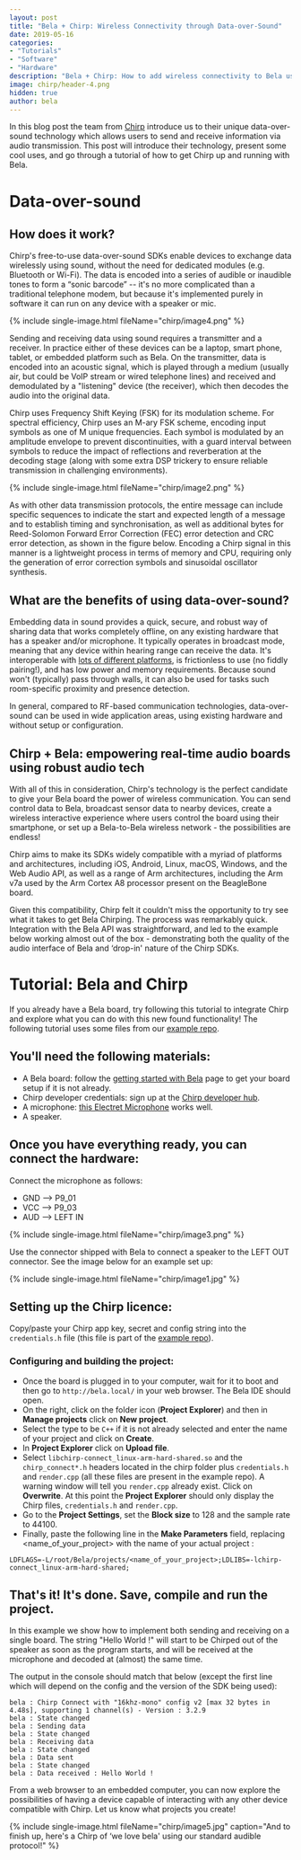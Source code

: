```yaml
---
layout: post
title: "Bela + Chirp: Wireless Connectivity through Data-over-Sound"
date: 2019-05-16
categories:
- "Tutorials"
- "Software"
- "Hardware"
description: "Bela + Chirp: How to add wireless connectivity to Bela using data-over-sound"
image: chirp/header-4.png
hidden: true
author: bela
---
```


In this blog post the team from [Chirp](https://chirp.io/) introduce us to their unique data-over-sound technology which allows users to send and receive information via audio transmission. This post will introduce their technology, present some cool uses, and go through a tutorial of how to get Chirp up and running with Bela.

# Data-over-sound

## How does it work?

Chirp's free-to-use data-over-sound SDKs enable devices to exchange data wirelessly using sound, without the need for dedicated modules (e.g. Bluetooth or Wi-Fi). The data is encoded into a series of audible or inaudible tones to form a “sonic barcode” -- it's no more complicated than a traditional telephone modem, but because it's implemented purely in software it can run on any device with a speaker or mic. 

{% include single-image.html fileName="chirp/image4.png" %}

Sending and receiving data using sound requires a transmitter and a receiver. In practice either of these devices can be a laptop, smart phone, tablet, or embedded platform such as Bela. On the transmitter, data is encoded into an acoustic signal, which is played through a medium (usually air, but could be VoIP stream or wired telephone lines) and received and demodulated by a "listening" device (the receiver), which then decodes the audio into the original data. 

Chirp uses Frequency Shift Keying (FSK) for its modulation scheme. For spectral efficiency, Chirp uses an M-ary FSK scheme, encoding input symbols as one of M unique frequencies. Each symbol is modulated by an amplitude envelope to prevent discontinuities, with a guard interval between symbols to reduce the impact of reflections and reverberation at the decoding stage (along with some extra DSP trickery to ensure reliable transmission in challenging environments). 

{% include single-image.html fileName="chirp/image2.png" %}

As with other data transmission protocols, the entire message can include specific sequences to indicate the start and expected length of a message and to establish timing and synchronisation, as well as additional bytes for Reed-Solomon Forward Error Correction (FEC) error detection and CRC error detection, as shown in the figure below. Encoding a Chirp signal in this manner is a lightweight process in terms of memory and CPU, requiring only the generation of error correction symbols and sinusoidal oscillator synthesis. 


## What are the benefits of using data-over-sound?

Embedding data in sound provides a quick, secure, and robust way of sharing data that works completely offline, on any existing hardware that has a speaker and/or microphone. It typically operates in broadcast mode, meaning that any device within hearing range can receive the data. It's interoperable with [lots of different platforms](https://developers.chirp.io/docs), is frictionless to use (no fiddly pairing!),  and has low power and memory requirements. Because sound won't (typically) pass through walls, it can also be used for tasks such room-specific proximity and presence detection.

In general, compared to RF-based communication technologies, data-over-sound can be used in wide application areas, using existing hardware and without setup or configuration. 

## Chirp + Bela: empowering real-time audio boards using robust audio tech

With all of this in consideration, Chirp's technology is the perfect candidate to give your Bela board the power of wireless communication. You can send control data to Bela, broadcast sensor data to nearby devices, create a wireless interactive experience where users control the board using their smartphone, or set up a Bela-to-Bela wireless network - the possibilities are endless! 

Chirp aims to make its SDKs widely compatible with a myriad of platforms and architectures, including iOS, Android, Linux, macOS, Windows, and the Web Audio API, as well as a range of Arm architectures, including the Arm v7a used by the Arm Cortex A8 processor present on the BeagleBone board. 

Given this compatibility, Chirp felt it couldn't miss the opportunity to try see what it takes to get Bela Chirping. The process was remarkably quick. Integration with the Bela API was straightforward, and led to the example below working almost out of the box - demonstrating both the quality of the audio interface of Bela and ‘drop-in' nature of the Chirp SDKs. 

# Tutorial: Bela and Chirp

If you already have a Bela board, try following this tutorial to integrate Chirp and explore what you can do with this new found functionality!
The following tutorial uses some files from our [example repo](https://github.com/chirp/chirp-embedded-examples/tree/master/bela). 

## You'll need the following materials:

- A Bela board: follow the [getting started with Bela](https://github.com/BelaPlatform/Bela/wiki/Getting-started-with-Bela) page to get your board setup if it is not already.
- Chirp developer credentials: sign up at the [Chirp developer hub](https://developers.chirp.io/).
- A microphone: [this Electret Microphone](https://www.sparkfun.com/products/12758) works well.
- A speaker.

## Once you have everything ready, you can connect the hardware:

Connect the microphone as follows: 
- GND --> P9_01
- VCC --> P9_03
- AUD --> LEFT IN

{% include single-image.html fileName="chirp/image3.png" %}

Use the connector shipped with Bela to connect a speaker to the LEFT OUT connector. See the image below for an example set up:

{% include single-image.html fileName="chirp/image1.jpg" %}


## Setting up the Chirp licence: 

Copy/paste your Chirp app key, secret and config string into the `credentials.h` file (this file is part of the [example repo](https://github.com/chirp/chirp-embedded-examples/tree/master/bela)).

### Configuring and building the project:

- Once the board is plugged in to your computer, wait for it to boot and then go to `http://bela.local/` in your web browser. The Bela IDE should open.
- On the right, click on the folder icon (**Project Explorer**) and then in **Manage projects** click on **New project**.
- Select the type to be `C++` if it is not already selected and enter the name of your project and click on **Create**.
- In **Project Explorer** click on **Upload file**.
- Select `libchirp-connect_linux-arm-hard-shared.so` and the `chirp_connect*.h` headers located in the chirp folder plus `credentials.h` and `render.cpp` (all these files are present in the example repo). 
A warning window will tell you `render.cpp` already exist. Click on **Overwrite**. At this point the **Project Explorer** should only display the Chirp files, `credentials.h` and `render.cpp`.
- Go to the **Project Settings**, set the **Block size** to 128 and the sample rate to 44100. 
- Finally, paste the following line in the **Make Parameters** field, replacing <name_of_your_project> with the name of your actual project :
```
LDFLAGS=-L/root/Bela/projects/<name_of_your_project>;LDLIBS=-lchirp-connect_linux-arm-hard-shared;
```

## That's it! It's done. Save, compile and run the project. 

In this example we show how to implement both sending and receiving on a single board. The string "Hello World !" will start to be Chirped out of the speaker as soon as the program starts, and will be received at the microphone and decoded at (almost) the same time. 

The output in the console should match that below (except the first line which will depend on the config and the version of the SDK being used):


```
bela : Chirp Connect with "16khz-mono" config v2 [max 32 bytes in 4.48s], supporting 1 channel(s) - Version : 3.2.9
bela : State changed
bela : Sending data
bela : State changed
bela : Receiving data
bela : State changed
bela : Data sent
bela : State changed
bela : Data received : Hello World !
```

From a web browser to an embedded computer, you can now explore the possibilities of having a device capable of interacting with any other device compatible with Chirp. Let us know what projects you create!

{% include single-image.html fileName="chirp/image5.jpg" caption="And to finish up, here's a Chirp of ‘we love bela' using our standard audible protocol!" %}





